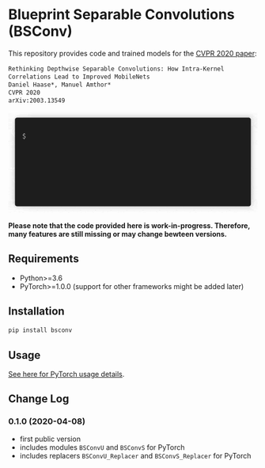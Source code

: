 Blueprint Separable Convolutions (BSConv)
=========================================

This repository provides code and trained models for the [CVPR 2020 paper](https://arxiv.org/abs/2003.13549v2):

    Rethinking Depthwise Separable Convolutions: How Intra-Kernel Correlations Lead to Improved MobileNets
    Daniel Haase*, Manuel Amthor*
    CVPR 2020
    arXiv:2003.13549

![Demo GIF](demo.gif)

**Please note that the code provided here is work-in-progress. Therefore, many features are still missing or may change bewteen versions.**

Requirements
------------

* Python>=3.6
* PyTorch>=1.0.0 (support for other frameworks might be added later)

Installation
------------

```bash
pip install bsconv
```

Usage
-----

[See here for PyTorch usage details](bsconv/pytorch/README.md).


Change Log
----------

### 0.1.0 (2020-04-08)

* first public version
* includes modules `BSConvU` and `BSConvS` for PyTorch
* includes replacers `BSConvU_Replacer` and `BSConvS_Replacer` for PyTorch
